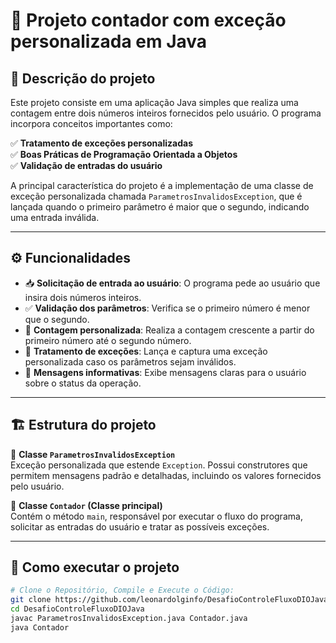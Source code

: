 # 📌 Projeto contador com exceção personalizada em Java

## 📖 Descrição do projeto

Este projeto consiste em uma aplicação Java simples que realiza uma contagem entre dois números inteiros fornecidos pelo usuário. O programa incorpora conceitos importantes como:

✅ **Tratamento de exceções personalizadas**  
✅ **Boas Práticas de Programação Orientada a Objetos**  
✅ **Validação de entradas do usuário**  

A principal característica do projeto é a implementação de uma classe de exceção personalizada chamada `ParametrosInvalidosException`, que é lançada quando o primeiro parâmetro é maior que o segundo, indicando uma entrada inválida.

---

## ⚙️ Funcionalidades

- 📥 **Solicitação de entrada ao usuário**: O programa pede ao usuário que insira dois números inteiros.
- ✅ **Validação dos parâmetros**: Verifica se o primeiro número é menor que o segundo.
- 🔢 **Contagem personalizada**: Realiza a contagem crescente a partir do primeiro número até o segundo número.
- 🚨 **Tratamento de exceções**: Lança e captura uma exceção personalizada caso os parâmetros sejam inválidos.
- 💬 **Mensagens informativas**: Exibe mensagens claras para o usuário sobre o status da operação.

---

## 🏗️ Estrutura do projeto

📂 **Classe `ParametrosInvalidosException`**  
Exceção personalizada que estende `Exception`. Possui construtores que permitem mensagens padrão e detalhadas, incluindo os valores fornecidos pelo usuário.

📂 **Classe `Contador` (Classe principal)**  
Contém o método `main`, responsável por executar o fluxo do programa, solicitar as entradas do usuário e tratar as possíveis exceções.

---

## 🚀 Como executar o projeto

```bash
# Clone o Repositório, Compile e Execute o Código:
git clone https://github.com/leonardolginfo/DesafioControleFluxoDIOJava
cd DesafioControleFluxoDIOJava
javac ParametrosInvalidosException.java Contador.java
java Contador
